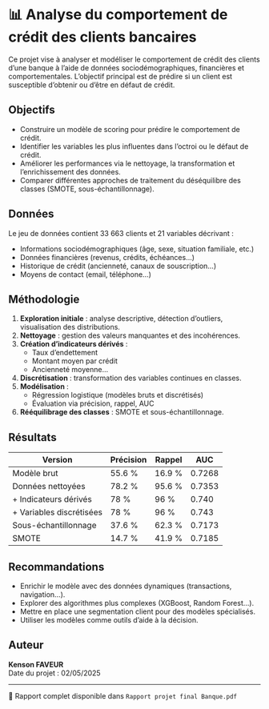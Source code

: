 # 📊 Analyse du comportement de crédit des clients bancaires

Ce projet vise à analyser et modéliser le comportement de crédit des clients d’une banque à l’aide de données sociodémographiques, financières et comportementales. L’objectif principal est de prédire si un client est susceptible d’obtenir ou d’être en défaut de crédit.

## Objectifs

- Construire un modèle de scoring pour prédire le comportement de crédit.
- Identifier les variables les plus influentes dans l’octroi ou le défaut de crédit.
- Améliorer les performances via le nettoyage, la transformation et l’enrichissement des données.
- Comparer différentes approches de traitement du déséquilibre des classes (SMOTE, sous-échantillonnage).

## Données

Le jeu de données contient 33 663 clients et 21 variables décrivant :
- Informations sociodémographiques (âge, sexe, situation familiale, etc.)
- Données financières (revenus, crédits, échéances…)
- Historique de crédit (ancienneté, canaux de souscription…)
- Moyens de contact (email, téléphone…)

## Méthodologie

1. **Exploration initiale** : analyse descriptive, détection d’outliers, visualisation des distributions.
2. **Nettoyage** : gestion des valeurs manquantes et des incohérences.
3. **Création d’indicateurs dérivés** :
   - Taux d’endettement
   - Montant moyen par crédit
   - Ancienneté moyenne…
4. **Discrétisation** : transformation des variables continues en classes.
5. **Modélisation** :
   - Régression logistique (modèles bruts et discrétisés)
   - Évaluation via précision, rappel, AUC
6. **Rééquilibrage des classes** : SMOTE et sous-échantillonnage.

## Résultats

| Version | Précision | Rappel | AUC |
|--------|-----------|--------|-----|
| Modèle brut | 55.6 % | 16.9 % | 0.7268 |
| Données nettoyées | 78.2 % | 95.6 % | 0.7353 |
| + Indicateurs dérivés | 78 % | 96 % | 0.740 |
| + Variables discrétisées | 78 % | 96 % | 0.743 |
| Sous-échantillonnage | 37.6 % | 62.3 % | 0.7173 |
| SMOTE | 14.7 % | 41.9 % | 0.7185 |

## Recommandations

- Enrichir le modèle avec des données dynamiques (transactions, navigation…).
- Explorer des algorithmes plus complexes (XGBoost, Random Forest…).
- Mettre en place une segmentation client pour des modèles spécialisés.
- Utiliser les modèles comme outils d’aide à la décision.

## Auteur

**Kenson FAVEUR**  
Date du projet : 02/05/2025

---

📘 Rapport complet disponible dans `Rapport projet final Banque.pdf`
